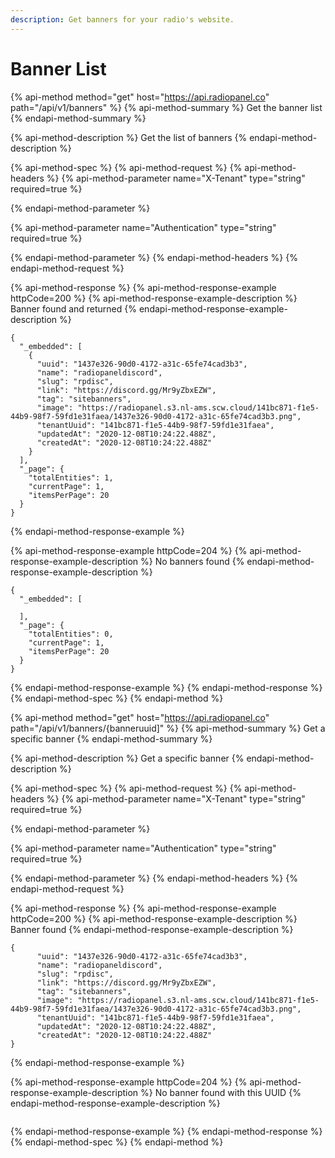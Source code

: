 ```yaml
---
description: Get banners for your radio's website.
---
```


# Banner List

{% api-method method="get" host="https://api.radiopanel.co" path="/api/v1/banners" %}
{% api-method-summary %}
Get the banner list
{% endapi-method-summary %}

{% api-method-description %}
Get the list of banners
{% endapi-method-description %}

{% api-method-spec %}
{% api-method-request %}
{% api-method-headers %}
{% api-method-parameter name="X-Tenant" type="string" required=true %}

{% endapi-method-parameter %}

{% api-method-parameter name="Authentication" type="string" required=true %}

{% endapi-method-parameter %}
{% endapi-method-headers %}
{% endapi-method-request %}

{% api-method-response %}
{% api-method-response-example httpCode=200 %}
{% api-method-response-example-description %}
Banner found and returned
{% endapi-method-response-example-description %}

```
{
  "_embedded": [
    {
      "uuid": "1437e326-90d0-4172-a31c-65fe74cad3b3",
      "name": "radiopaneldiscord",
      "slug": "rpdisc",
      "link": "https://discord.gg/Mr9yZbxEZW",
      "tag": "sitebanners",
      "image": "https://radiopanel.s3.nl-ams.scw.cloud/141bc871-f1e5-44b9-98f7-59fd1e31faea/1437e326-90d0-4172-a31c-65fe74cad3b3.png",
      "tenantUuid": "141bc871-f1e5-44b9-98f7-59fd1e31faea",
      "updatedAt": "2020-12-08T10:24:22.488Z",
      "createdAt": "2020-12-08T10:24:22.488Z"
    }
  ],
  "_page": {
    "totalEntities": 1,
    "currentPage": 1,
    "itemsPerPage": 20
  }
}
```
{% endapi-method-response-example %}

{% api-method-response-example httpCode=204 %}
{% api-method-response-example-description %}
No banners found
{% endapi-method-response-example-description %}

```
{
  "_embedded": [
    
  ],
  "_page": {
    "totalEntities": 0,
    "currentPage": 1,
    "itemsPerPage": 20
  }
}
```
{% endapi-method-response-example %}
{% endapi-method-response %}
{% endapi-method-spec %}
{% endapi-method %}

{% api-method method="get" host="https://api.radiopanel.co" path="/api/v1/banners/{banneruuid\]" %}
{% api-method-summary %}
Get a specific banner
{% endapi-method-summary %}

{% api-method-description %}
Get a specific banner
{% endapi-method-description %}

{% api-method-spec %}
{% api-method-request %}
{% api-method-headers %}
{% api-method-parameter name="X-Tenant" type="string" required=true %}

{% endapi-method-parameter %}

{% api-method-parameter name="Authentication" type="string" required=true %}

{% endapi-method-parameter %}
{% endapi-method-headers %}
{% endapi-method-request %}

{% api-method-response %}
{% api-method-response-example httpCode=200 %}
{% api-method-response-example-description %}
Banner found
{% endapi-method-response-example-description %}

```
{
      "uuid": "1437e326-90d0-4172-a31c-65fe74cad3b3",
      "name": "radiopaneldiscord",
      "slug": "rpdisc",
      "link": "https://discord.gg/Mr9yZbxEZW",
      "tag": "sitebanners",
      "image": "https://radiopanel.s3.nl-ams.scw.cloud/141bc871-f1e5-44b9-98f7-59fd1e31faea/1437e326-90d0-4172-a31c-65fe74cad3b3.png",
      "tenantUuid": "141bc871-f1e5-44b9-98f7-59fd1e31faea",
      "updatedAt": "2020-12-08T10:24:22.488Z",
      "createdAt": "2020-12-08T10:24:22.488Z"
}
```
{% endapi-method-response-example %}

{% api-method-response-example httpCode=204 %}
{% api-method-response-example-description %}
No banner found with this UUID
{% endapi-method-response-example-description %}

```

```
{% endapi-method-response-example %}
{% endapi-method-response %}
{% endapi-method-spec %}
{% endapi-method %}

